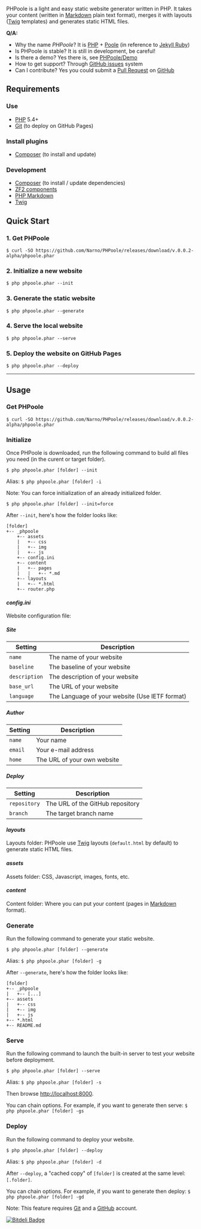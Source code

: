 PHPoole is a light and easy static website generator written in PHP.
It takes your content (written in [Markdown](http://daringfireball.net/projects/markdown/) plain text format), merges it with layouts ([Twig](http://twig.sensiolabs.org/) templates) and generates static HTML files.

**Q/A:**

* Why the name _PHPoole_? It is [PHP](http://www.php.net) + [Poole](http://en.wikipedia.org/wiki/Strange_Case_of_Dr_Jekyll_and_Mr_Hyde#Mr._Poole) (in reference to [Jekyll Ruby](http://jekyllrb.com))
* Is PHPoole is stable? It is still in development, be careful!
* Is there a demo? Yes there is, see [PHPoole/Demo](https://github.com/PHPoole/Demo)
* How to get support? Through [GitHub issues](https://github.com/Narno/PHPoole/issues) system
* Can I contribute? Yes you could submit a [Pull Request](https://help.github.com/articles/using-pull-requests) on [GitHub](https://github.com/Narno/PHPoole)

Requirements
------------

### Use

* [PHP](https://github.com/php) 5.4+
* [Git](http://git-scm.com) (to deploy on GitHub Pages)

### Install plugins

* [Composer](http://getcomposer.org) (to install and update)

### Development

* [Composer](http://getcomposer.org) (to install / update dependencies)
 * [ZF2 components](https://github.com/zendframework)
 * [PHP Markdown](https://github.com/michelf/php-markdown)
 * [Twig](https://github.com/fabpot/Twig)


Quick Start
-----------

### 1. Get PHPoole
    $ curl -SO https://github.com/Narno/PHPoole/releases/download/v.0.0.2-alpha/phpoole.phar

### 2. Initialize a new website
    $ php phpoole.phar --init

### 3. Generate the static website
    $ php phpoole.phar --generate

### 4. Serve the local website
    $ php phpoole.phar --serve

### 5. Deploy the website on GitHub Pages
    $ php phpoole.phar --deploy

----

Usage
-----

### Get PHPoole
    
    $ curl -SO https://github.com/Narno/PHPoole/releases/download/v.0.0.2-alpha/phpoole.phar


### Initialize

Once PHPoole is downloaded, run the following command to build all files you need (in the curent or target folder).

    $ php phpoole.phar [folder] --init

Alias: ```$ php phpoole.phar [folder] -i```

Note: You can force initialization of an already initialized folder.

    $ php phpoole.phar [folder] --init=force

After ```--init```, here's how the folder looks like:

    [folder]
    +-- _phpoole
        +-- assets
        |   +-- css
        |   +-- img
        |   +-- js
        +-- config.ini
        +-- content
        |   +-- pages
        |   |   +-- *.md
        +-- layouts
        |   +-- *.html
        +-- router.php

#### _config.ini_

Website configuration file:

##### Site
| Setting           | Description                                    |
| ----------------- | ---------------------------------------------- |
| ```name```        | The name of your website                       |
| ```baseline```    | The baseline of your website                   |
| ```description``` | The description of your website                |
| ```base_url```    | The URL of your website                        |
| ```language```    | The Language of your website (Use IETF format) |

##### Author
| Setting           | Description                                    |
| ----------------- | ---------------------------------------------- |
| ```name```        | Your name                                      |
| ```email```       | Your e-mail address                            |
| ```home```        | The URL of your own website                    |

##### Deploy
| Setting           | Description                                    |
| ----------------- | ---------------------------------------------- |
| ```repository```  | The URL of the GitHub repository               |
| ```branch```      | The target branch name                         |

#### _layouts_

Layouts folder: PHPoole use [Twig](http://twig.sensiolabs.org) layouts (```default.html``` by default) to generate static HTML files.

#### _assets_

Assets folder: CSS, Javascript, images, fonts, etc.

#### _content_

Content folder: Where you can put your content (pages in [Markdown](http://daringfireball.net/projects/markdown/) format).


### Generate

Run the following command to generate your static website.

    $ php phpoole.phar [folder] --generate

Alias: ```$ php phpoole.phar [folder] -g```

After ```--generate```, here's how the folder looks like:

    [folder]
    +-- _phpoole
    |   +-- [...]
    +-- assets
    |   +-- css
    |   +-- img
    |   +-- js
    +-- *.html
    +-- README.md


### Serve

Run the following command to launch the built-in server to test your website before deployment.

    $ php phpoole.phar [folder] --serve

Alias: ```$ php phpoole.phar [folder] -s```

Then browse [http://localhost:8000](http://localhost:8000).

You can chain options. For example, if you want to generate then serve:
```$ php phpoole.phar [folder] -gs```


### Deploy

Run the following command to deploy your website.

    $ php phpoole.phar [folder] --deploy

Alias: ```$ php phpoole.phar [folder] -d```

After ```--deploy```, a "cached copy" of ```[folder]``` is created at the same level: ```[.folder]```.

You can chain options. For example, if you want to generate then deploy:
```$ php phpoole.phar [folder] -gd```

Note: This feature requires [Git](http://git-scm.com) and a [GitHub](https://github.com) account.


[![Bitdeli Badge](https://d2weczhvl823v0.cloudfront.net/Narno/phpoole/trend.png)](https://bitdeli.com/free "Bitdeli Badge")

